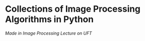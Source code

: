 # Collections of Image Processing Algorithms in Python
###### Made in Image Processing Lecture on UFT